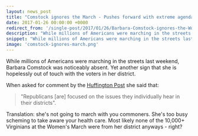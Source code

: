 ```yaml
---
layout: news_post
title: "Comstock ignores the March - Pushes forward with extreme agenda"
date: 2017-01-26 00:00:00 +0000
redirect_from: '/single-post/2017/01/26/Barbara-Comstock-ignores-the-Womens-March---Pushes-forward-with-extreme-agenda'
description: "While millions of Americans were marching in the streets last weekend, Barbara Comstock was noticeably absent"
snippet: "While millions of Americans were marching in the streets last weekend, Barbara Comstock was noticeably absent. Yet another sign that she is hopelessly out of touch with the voters in her district."
image: 'comstock-ignores-march.png'
---
```


While millions of Americans were marching in the streets last weekend, Barbara Comstock was noticeably absent.  Yet another sign that she is hopelessly out of touch with the voters in her district.

When asked for comment by the [Huffington Post](http://www.huffingtonpost.com/entry/republicans-women-march_us_5887b5e1e4b0441a8f716a1e) she said that:

>"Republicans [are] focused on the issues they individually hear in their districts".  

Translation: she's not going to march with you commoners.  She's too busy scheming to take aware your health care.  Most likely none of the 10,000+ Virginians at the Women's March were from her district anyways - right?
